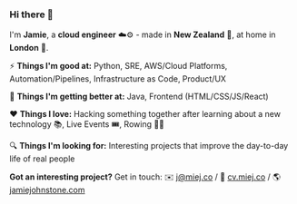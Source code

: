 ### Hi there 👋

I'm **Jamie**, a **cloud engineer** ☁️⚙️ - made in **New Zealand** 🥝, at home in **London** 💂.

⚡️ **Things I'm good at:** Python, SRE, AWS/Cloud Platforms, Automation/Pipelines, Infrastructure as Code, Product/UX 

🌱 **Things I'm getting better at:** Java, Frontend (HTML/CSS/JS/React)

❤️ **Things I love:** Hacking something together after learning about a new technology 📚, Live Events 🎟, Rowing 🚣‍♀️

🔍 **Things I'm looking for:** Interesting projects that improve the day-to-day life of real people

**Got an interesting project?** Get in touch: ✉️ [j@miej.co](mailto:j@miej.co) / 💼 [cv.miej.co](https://cv.miej.co) / 🌎 [jamiejohnstone.com](https://www.jamiejohnstone.com)
